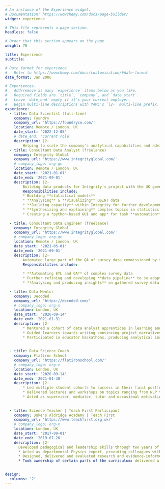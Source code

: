 ```yaml
---
# An instance of the Experience widget.
# Documentation: https://wowchemy.com/docs/page-builder/
widget: experience

# This file represents a page section.
headless: false

# Order that this section appears on the page.
weight: 70

title: Experience
subtitle:

# Date format for experience
#   Refer to https://wowchemy.com/docs/customization/#date-format
date_format: Jan 2006

# Experiences.
#   Add/remove as many `experience` items below as you like.
#   Required fields are `title`, `company`, and `date_start`.
#   Leave `date_end` empty if it's your current employer.
#   Begin multi-line descriptions with YAML's `|2-` multi-line prefix.
experience:
  - title: Data Scientist (full-time)
    company: Foundry
    company_url: 'https://foundryco.com/' 
    location: Remote / London, UK
    date_start: '2022-12-05'
    # date_end: 'current role'
    description: |2-
        Helping to scale the company’s analytical capabilities and advising on the company’s overall data strategy. Performing data-driven analyses that drive operational and commercial uplift for Foundry’s business units. 
  - title: Consultant Data Analyst (freelance)
    company: Integrity Global
    company_url: 'https://www.integrityglobal.com/'
    # company_logo: org-gc
    location: Remote / London, UK
    date_start: '2021-01-01'
    date_end: '2021-09-01'
    description: |2-
        Building data products for Integrity's project with the UK government's CSSF (Conflict, Stability and Security Fund), a cross-HMG fund focused on preventing instability and conflicts that threaten UK strategic interests. 
        Responsibilities include:
        * Building **statistical models**
        * **Analysing** & **visualizing** OSINT data 
        * **Building capacity** within Integrity for further development of data analytics
        * **Synthesizing and explaining** complex topics in statistics & machine learning to HMG stakeholders in writing and presentations
        * Creating a *python-based GUI and app* for task **automation**
        
  - title: Consultant Data Engineer (freelance)
    company: Integrity Global
    company_url: 'https://www.integrityglobal.com/'
    # company_logo: org-gc
    location: Remote / London, UK
    date_start: '2021-05-01'
    date_end: '2021-09-01'
    description: |2-
        Automated large part of the QA of survey data commissioned by the World Bank as part of their third-party monitoring of the impact of the Afghanistan Reconstruction Trust Funds' (ARTF) projects. Further developed auto-QA on surveys of the country's  economy after 15th August 2021.
        Responsibilities include:
        
        * **Automating ETL and QA** of complex survey data
        * Further refining and developing **data pipeline** to be adaptable to multiple client projects
        * **Analysing and producing insights** on gathered survey data

  - title: Data Mentor
    company: Decoded
    company_url: 'https://decoded.com/'
    # company_logo: org-x
    location: London, UK
    date_start: '2020-09-14'
    date_end: '2021-01-31'
    description: |2-
        * Mentored a cohort of data analyst apprentices in learning and using data science concepts and techniques to solve problems in their day to day work. 
        * Guided learners towards writing convincing project narratives that communicate the value of their projects to internal stakeholders.
        * Participated in educator hackathons, producing analytical insights based on internal company data and presenting to wider company and senior leadership in a 7-hour timeframe.
        
        
  - title: Data Science Coach
    company: Flatiron School
    company_url: 'https://flatironschool.com/'
    # company_logo: org-x
    location: London, UK
    date_start: '2020-09-14'
    date_end: '2021-01-30'
    description: |2-
        * Led multiple student cohorts to success in their final portfolio projects, on a range of topics from image recognition to recommendation systems. 
        * Delivered lectures and workshops on topics ranging from NLP to introductory neural networks, Principal Component Analysis to setting up notebook instances in Google Cloud. 
        * Acted as supervisor, mediator, tutor and occasional motivational speaker - imparting code, advice and encouragement to ensure student success.
          
          
  - title: Science Teacher | Teach First Participant
    company: Duke's Aldridge Academy | Teach First
    company_url: 'https://www.teachfirst.org.uk/'
    # company_logo: org-x
    location: London, UK
    date_start: '2017-09-01'
    date_end: '2019-07-26'
    description: |2-
      Developed pedagogical and leadership skills through two years of working full time as a teacher and studying towards a vocational qualification (PGDE - Postgraduate Diploma in Education).
      * Acted as departmental Physics expert, providing colleagues with support and guidance on implementing the recently changed curriculum. 
      * Designed, delivered and evaluated research and evidence-informed interventions in my classrooms.
      * Took ownership of certain parts of the curriculum: delivered a session to the rest of the Science department introducing the National Curriculum’s updated unit on Energy and ways to effectively teach it.   
        

design:
  columns: '2'
---
```

